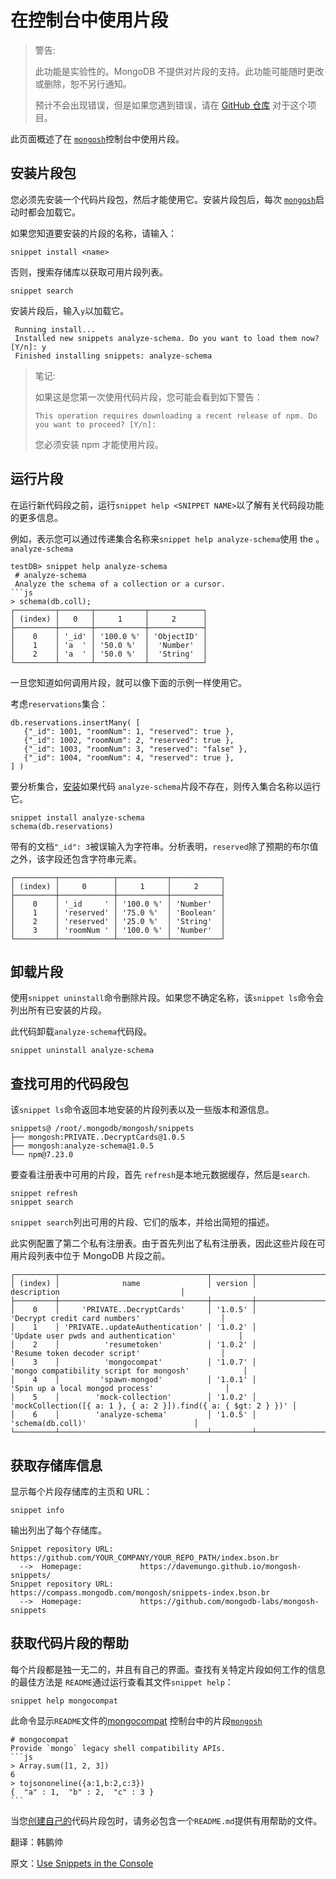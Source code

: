 # 在控制台中使用片段

>警告:
>
>此功能是实验性的。MongoDB 不提供对片段的支持。此功能可能随时更改或删除，恕不另行通知。
>
>预计不会出现错误，但是如果您遇到错误，请在 [GitHub 仓库](https://github.com/mongodb-labs/mongosh-snippets/issues) 对于这个项目。

此页面概述了在 [`mongosh`](https://www.mongodb.com/docs/mongodb-shell/#mongodb-binary-bin.mongosh)控制台中使用片段。

## 安装片段包

您必须先安装一个代码片段包，然后才能使用它。安装片段包后，每次 [`mongosh`](https://www.mongodb.com/docs/mongodb-shell/#mongodb-binary-bin.mongosh)启动时都会加载它。

如果您知道要安装的片段的名称，请输入：

```shell
snippet install <name>
```

否则，搜索存储库以获取可用片段列表。

```
snippet search
```

安装片段后，输入`y`以加载它。

```
 Running install...
 Installed new snippets analyze-schema. Do you want to load them now? [Y/n]: y
 Finished installing snippets: analyze-schema
```

>笔记:
>
>如果这是您第一次使用代码片段，您可能会看到如下警告：
>
>```
>This operation requires downloading a recent release of npm. Do
>you want to proceed? [Y/n]:
>```
>
>您必须安装 npm 才能使用片段。

## 运行片段

在运行新代码段之前，运行`snippet help <SNIPPET NAME>`以了解有关代码段功能的更多信息。

例如，表示您可以通过传递集合名称来`snippet help analyze-schema`使用 the 。`analyze-schema`

```
testDB> snippet help analyze-schema
 # analyze-schema
 Analyze the schema of a collection or a cursor.
```js
> schema(db.coll);
┌─────────┬───────┬───────────┬────────────┐
│ (index) │   0   │     1     │     2      │
├─────────┼───────┼───────────┼────────────┤
│    0    │ '_id' │ '100.0 %' │ 'ObjectID' │
│    1    │ 'a  ' │ '50.0 %'  │  'Number'  │
│    2    │ 'a  ' │ '50.0 %'  │  'String'  │
└─────────┴───────┴───────────┴────────────┘
```

一旦您知道如何调用片段，就可以像下面的示例一样使用它。

考虑`reservations`集合：

```
db.reservations.insertMany( [
   {"_id": 1001, "roomNum": 1, "reserved": true },
   {"_id": 1002, "roomNum": 2, "reserved": true },
   {"_id": 1003, "roomNum": 3, "reserved": "false" },
   {"_id": 1004, "roomNum": 4, "reserved": true },
] )
```

要分析集合，[安装](https://www.mongodb.com/docs/mongodb-shell/snippets/working-with-snippets/#std-label-snip-install-packages)如果代码 `analyze-schema`片段不存在，则传入集合名称以运行它。

```
snippet install analyze-schema
schema(db.reservations)
```

带有的文档`"_id": 3`被误输入为字符串。分析表明，`reserved`除了预期的布尔值之外，该字段还包含字符串元素。

```
┌─────────┬────────────┬───────────┬───────────┐
│ (index) │     0      │     1     │     2     │
├─────────┼────────────┼───────────┼───────────┤
│    0    │ '_id     ' │ '100.0 %' │ 'Number'  │
│    1    │ 'reserved' │ '75.0 %'  │ 'Boolean' │
│    2    │ 'reserved' │ '25.0 %'  │ 'String'  │
│    3    │ 'roomNum ' │ '100.0 %' │ 'Number'  │
└─────────┴────────────┴───────────┴───────────┘
```

## 卸载片段

使用`snippet uninstall`命令删除片段。如果您不确定名称，该`snippet ls`命令会列出所有已安装的片段。

此代码卸载`analyze-schema`代码段。

```
snippet uninstall analyze-schema
```

## 查找可用的代码段包

该`snippet ls`命令返回本地安装的片段列表以及一些版本和源信息。

```
snippets@ /root/.mongodb/mongosh/snippets
├── mongosh:PRIVATE..DecryptCards@1.0.5
├── mongosh:analyze-schema@1.0.5
└── npm@7.23.0
```

要查看注册表中可用的片段，首先 `refresh`是本地元数据缓存，然后是`search`.

```
snippet refresh
snippet search
```

`snippet search`列出可用的片段、它们的版本，并给出简短的描述。

此实例配置了第二个私有注册表。由于首先列出了私有注册表，因此这些片段在可用片段列表中位于 MongoDB 片段之前。

```
┌─────────┬─────────────────────────────────┬─────────┬────────────────────────────────────────────────────────────────┐
│ (index) │              name               │ version │                          description                           │
├─────────┼─────────────────────────────────┼─────────┼────────────────────────────────────────────────────────────────┤
│    0    │     'PRIVATE..DecryptCards'     │ '1.0.5' │                 'Decrypt credit card numbers'                  │
│    1    │ 'PRIVATE..updateAuthentication' │ '1.0.2' │             'Update user pwds and authentication'              │
│    2    │          'resumetoken'          │ '1.0.2' │                 'Resume token decoder script'                  │
│    3    │          'mongocompat'          │ '1.0.7' │            'mongo compatibility script for mongosh'            │
│    4    │         'spawn-mongod'          │ '1.0.1' │                'Spin up a local mongod process'                │
│    5    │        'mock-collection'        │ '1.0.2' │ 'mockCollection([{ a: 1 }, { a: 2 }]).find({ a: { $gt: 2 } })' │
│    6    │        'analyze-schema'         │ '1.0.5' │                       'schema(db.coll)'                        │
└─────────┴─────────────────────────────────┴─────────┴────────────────────────────────────────────────────────────────┘
```

## 获取存储库信息

显示每个片段存储库的主页和 URL：

```
snippet info
```

输出列出了每个存储库。

```
Snippet repository URL:      https://github.com/YOUR_COMPANY/YOUR_REPO_PATH/index.bson.br
  -->  Homepage:             https://davemungo.github.io/mongosh-snippets/
Snippet repository URL:      https://compass.mongodb.com/mongosh/snippets-index.bson.br
  -->  Homepage:             https://github.com/mongodb-labs/mongosh-snippets
```

## 获取代码片段的帮助

每个片段都是独一无二的，并且有自己的界面。查找有关特定片段如何工作的信息的最佳方法是 `README`通过运行查看其文件`snippet help`：

```
snippet help mongocompat
```

此命令显示`README`文件的[mongocompat](https://github.com/mongodb-labs/mongosh-snippets/tree/main/snippets/mongocompat) 控制台中的片段[`mongosh`](https://www.mongodb.com/docs/mongodb-shell/#mongodb-binary-bin.mongosh)

````
# mongocompat
Provide `mongo` legacy shell compatibility APIs.
```js
> Array.sum([1, 2, 3])
6
> tojsononeline({a:1,b:2,c:3})
{  "a" : 1,  "b" : 2,  "c" : 3 }
```
````

当您[创建自己的](https://www.mongodb.com/docs/mongodb-shell/snippets/packages/#std-label-snip-create)代码片段包时，请务必包含一个`README.md`提供有用帮助的文件。





翻译：韩鹏帅

原文：[Use Snippets in the Console](https://www.mongodb.com/docs/mongodb-shell/snippets/working-with-snippets/)